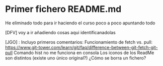 # Primer fichero README.md
He eliminado todo para ir haciendo el curso poco a poco apuntando todo


[DFV] voy a ir añadiendo cosas aqui identificanadolas


[JGO] : Incluyo primeros comentarios:
Funcionamiento de fetch vs. pull: https://www.git-tower.com/learn/git/faq/difference-between-git-fetch-git-pull
Comando hist no me funciona en consola
Los iconos de los ReadMe son distintos (existe uno único original?)
¿Cómo se borra un fichero?